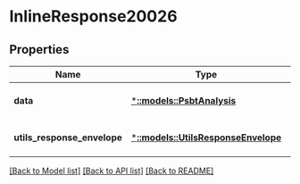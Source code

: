 # InlineResponse20026

## Properties
Name | Type | Description | Notes
------------ | ------------- | ------------- | -------------
**data** | [***::models::PsbtAnalysis**](PSBTAnalysis.md) |  | [optional] [default to null]
**utils_response_envelope** | [***::models::UtilsResponseEnvelope**](utils.ResponseEnvelope.md) |  | [optional] [default to null]

[[Back to Model list]](../README.md#documentation-for-models) [[Back to API list]](../README.md#documentation-for-api-endpoints) [[Back to README]](../README.md)


